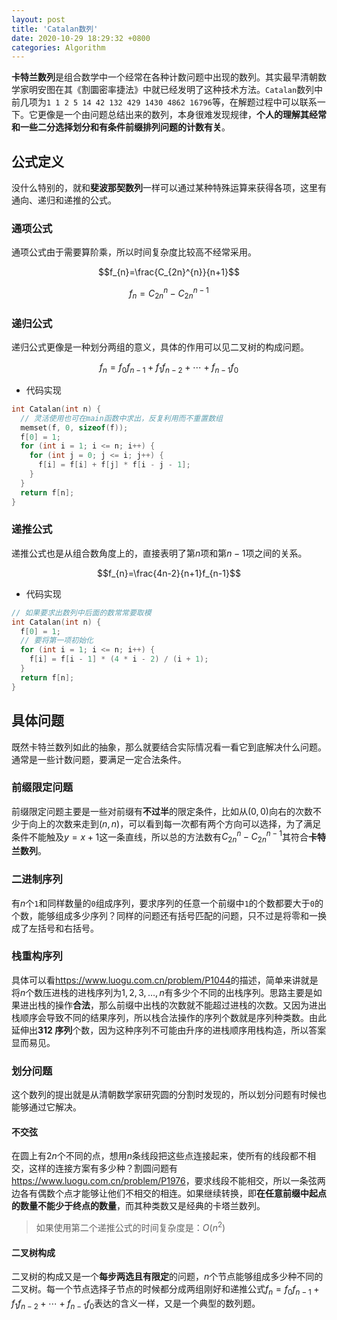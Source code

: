 ```yaml
---
layout: post
title: 'Catalan数列'
date: 2020-10-29 18:29:32 +0800
categories: Algorithm
---
```


**卡特兰数列**是组合数学中一个经常在各种计数问题中出现的数列。其实最早清朝数学家明安图在其《割圜密率捷法》中就已经发明了这种技术方法。`Catalan`数列中前几项为`1 1 2 5 14 42 132 429 1430 4862 16796`等，在解题过程中可以联系一下。它更像是一个由问题总结出来的数列，本身很难发现规律，**个人的理解其经常和一些二分选择划分和有条件前缀排列问题的计数有关**。

## 公式定义

没什么特别的，就和**斐波那契数列**一样可以通过某种特殊运算来获得各项，这里有通向、递归和递推的公式。

### 通项公式

通项公式由于需要算阶乘，所以时间复杂度比较高不经常采用。

$$f_{n}=\frac{C_{2n}^{n}}{n+1}$$

$$f_{n}=C_{2n}^{n}-C_{2n}^{n-1}$$

### 递归公式

递归公式更像是一种划分两组的意义，具体的作用可以见二叉树的构成问题。

$$f_{n}=f_{0}f_{n-1}+f_{1}f_{n-2}+\cdots +f_{n-1}f_{0}$$

- 代码实现

```c++
int Catalan(int n) {
  // 灵活使用也可在main函数中求出，反复利用而不重置数组
  memset(f, 0, sizeof(f));
  f[0] = 1;
  for (int i = 1; i <= n; i++) {
    for (int j = 0; j <= i; j++) {
      f[i] = f[i] + f[j] * f[i - j - 1];
    }
  }
  return f[n];
}
```

### 递推公式

递推公式也是从组合数角度上的，直接表明了第$n$项和第$n-1$项之间的关系。

$$f_{n}=\frac{4n-2}{n+1}f_{n-1}$$

- 代码实现

```c++
// 如果要求出数列中后面的数常常要取模
int Catalan(int n) {
  f[0] = 1;
  // 要将第一项初始化
  for (int i = 1; i <= n; i++) {
    f[i] = f[i - 1] * (4 * i - 2) / (i + 1);
  }
  return f[n];
}
```

## 具体问题

既然卡特兰数列如此的抽象，那么就要结合实际情况看一看它到底解决什么问题。通常是一些计数问题，要满足一定合法条件。

### 前缀限定问题

前缀限定问题主要是一些对前缀有**不过半**的限定条件，比如从$(0,0)$向右的次数不少于向上的次数来走到$(n,n)$，可以看到每一次都有两个方向可以选择，为了满足条件不能触及$y=x+1$这一条直线，所以总的方法数有$C_{2n}^{n}-C_{2n}^{n-1}$其符合**卡特兰数列**。

### 二进制序列

有$n$个`1`和同样数量的`0`组成序列，要求序列的任意一个前缀中`1`的个数都要大于`0`的个数，能够组成多少序列？同样的问题还有括号匹配的问题，只不过是将零和一换成了左括号和右括号。

### 栈重构序列

具体可以看<https://www.luogu.com.cn/problem/P1044>的描述，简单来讲就是将$n$个数压进栈的进栈序列为$1,2,3,\ldots ,n$有多少个不同的出栈序列。思路主要是如果进出栈的操作**合法**，那么前缀中出栈的次数就不能超过进栈的次数。又因为进出栈顺序会导致不同的结果序列，所以栈合法操作的序列个数就是序列种类数。由此延伸出**312 序列**个数，因为这种序列不可能由升序的进栈顺序用栈构造，所以答案显而易见。

### 划分问题

这个数列的提出就是从清朝数学家研究圆的分割时发现的，所以划分问题有时候也能够通过它解决。

#### 不交弦

在圆上有$2n$个不同的点，想用$n$条线段把这些点连接起来，使所有的线段都不相交，这样的连接方案有多少种？割圆问题有<https://www.luogu.com.cn/problem/P1976>，要求线段不能相交，所以一条弦两边各有偶数个点才能够让他们不相交的相连。如果继续转换，即**在任意前缀中起点的数量不能少于终点的数量**，而其种类数又是经典的卡塔兰数列。

> 如果使用第二个递推公式的时间复杂度是：$O(n^{2})$

#### 二叉树构成

二叉树的构成又是一个**每步两选且有限定**的问题，$n$个节点能够组成多少种不同的二叉树。每一个节点选择子节点的时候都分成两组刚好和递推公式$f_{n}=f_{0}f_{n-1}+f_{1}f_{n-2}+\cdots +f_{n-1}f_{0}$表达的含义一样，又是一个典型的数列题。
